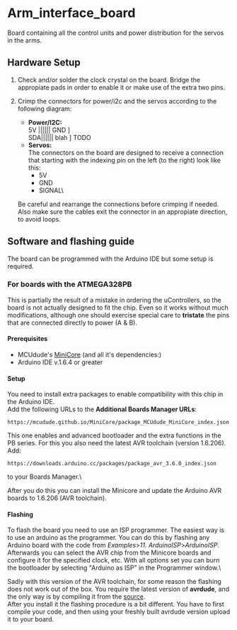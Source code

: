 # Arm_interface_board
Board containing all the control units and power distribution for the servos in the arms.

## Hardware Setup
1. Check and/or solder the clock crystal on the board. Bridge the appropiate pads in order to enable it or make use
  of the extra two pins.
2. Crimp the connectors for power/i2c and the servos according to the following diagram:
   - **Power/I2C:**\
      5V |||||| GND         ]\
      SDA|||||| blah        ] TODO
   - **Servos:**\
      The connectors on the board are designed to receive a connection that starting with the indexing pin on the left
      (to the right) look like this:
      - 5V
      - GND
      - SIGNAL\


   Be careful and rearrange the connections before crimping if needed. Also make sure the cables exit the connector in an
   appropiate direction, to avoid loops.
      

## Software and flashing guide
The board can be programmed with the Arduino IDE but some setup is required.
### For boards with the ATMEGA328PB
This is partially the result of a mistake in ordering the uControllers,
so the board is not actually designed to fit the chip. Even so it works without
much modifications, although one should exercise special care to **tristate** the pins
that are connected directly to power (A & B).
#### Prerequisites
- MCUdude's [MiniCore](https://github.com/MCUdude/MiniCore) (and all it's dependencies:)
- Arduino IDE v.1.6.4 or greater
#### Setup
You need to install extra packages to enable compatibility with this chip in
the Arduino IDE.\
Add the following URLs to the **Additional Boards Manager URLs**:
```
https://mcudude.github.io/MiniCore/package_MCUdude_MiniCore_index.json
```
This one enables and advanced bootloader and the extra functions in the PB series.
For this you also need the latest AVR toolchain (version 1.6.206). Add:
```
https://downloads.arduino.cc/packages/package_avr_3.6.0_index.json
```
to your Boards Manager.\

After you do this you can install the Minicore and update the Arduino AVR boards to
1.6.206 (AVR toolchain).
#### Flashing
To flash the board you need to use an ISP programmer. The easiest way is to use
an arduino as the programmer. You can do this by flashing any Arduino board with
the code from *Examples*>*11. ArduinoISP*>*ArduinoISP*. Afterwards you can select
the AVR chip from the Minicore boards and configure it for the specified clock, etc.
With all options set you can burn the bootloader by selecting "Arduino as ISP"
in the Programmer window.\

Sadly with this version of the AVR toolchain, for some reason the flashing does not work out of the box.
You require the latest version of **avrdude**, and the only way is by compiling
it from the [source](https://github.com/sigmike/avrdude).\
After you install it the flashing procedure is a bit different. You have to first
compile your code, and then using your freshly built avrdude version upload it
to your board.
